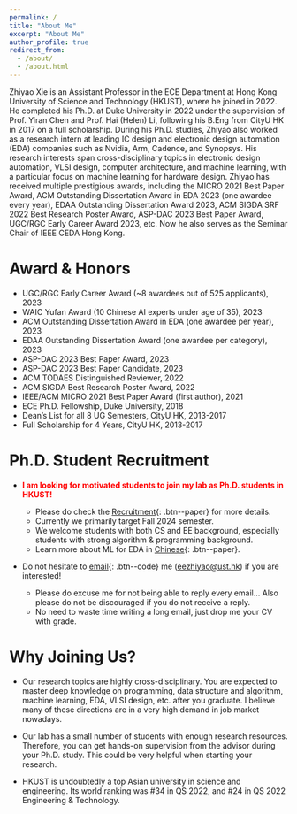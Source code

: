 ```yaml
---
permalink: /
title: "About Me"
excerpt: "About Me"
author_profile: true
redirect_from: 
  - /about/
  - /about.html
---
```


Zhiyao Xie is an Assistant Professor in the ECE Department at Hong Kong University of Science and Technology (HKUST), where he joined in 2022. He completed his Ph.D. at Duke University in 2022 under the supervision of Prof. Yiran Chen and Prof. Hai (Helen) Li, following his B.Eng from CityU HK in 2017 on a full scholarship. During his Ph.D. studies, Zhiyao also worked as a research intern at leading IC design and electronic design automation (EDA) companies such as Nvidia, Arm, Cadence, and Synopsys. His research interests span cross-disciplinary topics in electronic design automation, VLSI design, computer architecture, and machine learning, with a particular focus on machine learning for hardware design. Zhiyao has received multiple prestigious awards, including the MICRO 2021 Best Paper Award, ACM Outstanding Dissertation Award in EDA 2023 (one awardee every year), EDAA Outstanding Dissertation Award 2023, ACM SIGDA SRF 2022 Best Research Poster Award, ASP-DAC 2023 Best Paper Award, UGC/RGC Early Career Award 2023, etc. Now he also serves as the Seminar Chair of IEEE CEDA Hong Kong.

Award & Honors
======
* UGC/RGC Early Career Award (~8 awardees out of 525 applicants), 2023
* WAIC Yufan Award (10 Chinese AI experts under age of 35), 2023
* ACM Outstanding Dissertation Award in EDA (one awardee per year), 2023
* EDAA Outstanding Dissertation Award (one awardee per category), 2023   
* ASP-DAC 2023 Best Paper Award, 2023   
* ASP-DAC 2023 Best Paper Candidate, 2023   
* ACM TODAES Distinguished Reviewer, 2022   
* ACM SIGDA Best Research Poster Award, 2022   
* IEEE/ACM MICRO 2021 Best Paper Award (first author), 2021   
* ECE Ph.D. Fellowship, Duke University, 2018   
* Dean’s List for all 8 UG Semesters, CityU HK, 2013-2017     
* Full Scholarship for 4 Years, CityU HK, 2013-2017   

Ph.D. Student Recruitment
======
* <span style="color:red">**I am looking for motivated students to join my lab as Ph.D. students in HKUST!**</span> 
    * Please do check the [Recruitment](https://zhiyaoxie.github.io/recruitment/){: .btn--paper} for more details. 
    * Currently we primarily target Fall 2024 semester. 
    * We welcome students with both CS and EE background, especially students with strong algorithm & programming background. 
    * Learn more about ML for EDA in [Chinese](https://zhiyaoxie.github.io/files/ml4eda.pdf){: .btn--paper}.

* Do not hesitate to [email](mailto:eezhiyao@ust.hk){: .btn--code} me (eezhiyao@ust.hk) if you are interested!  
    * Please do excuse me for not being able to reply every email... Also please do not be discouraged if you do not receive a reply. 
    * No need to waste time writing a long email, just drop me your CV with grade.

Why Joining Us?
======

* Our research topics are highly cross-disciplinary. You are expected to master deep knowledge on programming, data structure and algorithm, machine learning, EDA, VLSI design, etc. after you graduate. I believe many of these directions are in a very high demand in job market nowadays.  

* Our lab has a small number of students with enough research resources. Therefore, you can get hands-on supervision from the advisor during your Ph.D. study. This could be very helpful when starting your research.  

* HKUST is undoubtedly a top Asian university in science and engineering. Its world ranking was #34 in QS 2022, and #24 in QS 2022 Engineering & Technology. 

